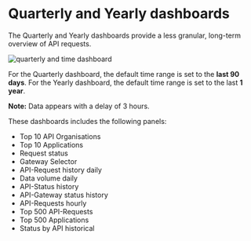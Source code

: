 # Quarterly and Yearly dashboards

The Quarterly and Yearly dashboards provide a less granular, long-term overview of API requests. 

![quarterly and time dashboard](/docs/monitoring/image/quarterly.gif)

For the Quarterly dashboard, the default time range is set to the **last 90 days**.
For the Yearly dashboard, the default time range is set to the last **1 year**.

**Note:** Data appears with a delay of 3 hours.

These dashboards includes the following panels:
- Top 10 API Organisations
- Top 10 Applications
- Request status
- Gateway Selector
- API-Request history daily
- Data volume daily
- API-Status history
- API-Gateway status history
- API-Requests hourly
- Top 500 API-Requests
- Top 500 Applications
- Status by API historical












